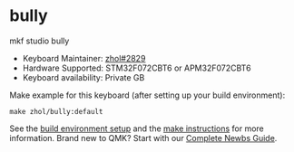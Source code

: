 # bully

mkf studio bully

* Keyboard Maintainer: [zhol#2829](https://github.com/zhol0777)
* Hardware Supported: STM32F072CBT6 or APM32F072CBT6
* Keyboard availability: Private GB

Make example for this keyboard (after setting up your build environment):

    make zhol/bully:default

See the [build environment setup](https://docs.qmk.fm/#/getting_started_build_tools) and the [make instructions](https://docs.qmk.fm/#/getting_started_make_guide) for more information. Brand new to QMK? Start with our [Complete Newbs Guide](https://docs.qmk.fm/#/newbs).
